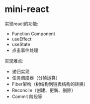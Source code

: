 # mini-react

实现react的功能:

- Function Component
- useEffect
- useState
- 点击事件处理

实现难点:

- 递归实现
- 任务调度器（分帧运算）
- Fiber架构（树结构到链表结构的转换）
- Reconcile（创建、更新、删除）
- Commit 阶段等
